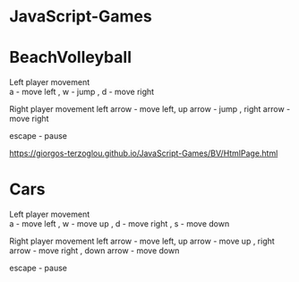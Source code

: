 # JavaScript-Games

# BeachVolleyball

Left player movement  
a - move left ,
w - jump ,
d - move right

Right player movement 
left arrow - move left,
up arrow - jump ,
right arrow - move right

escape - pause

https://giorgos-terzoglou.github.io/JavaScript-Games/BV/HtmlPage.html

# Cars

Left player movement  
a - move left ,
w - move up ,
d - move right , 
s - move down

Right player movement 
left arrow - move left,
up arrow - move up ,
right arrow - move right ,
down arrow - move down

escape - pause

